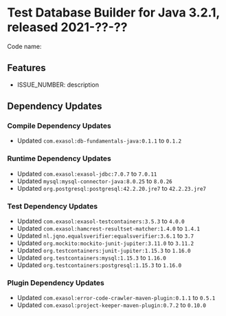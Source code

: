 # Test Database Builder for Java 3.2.1, released 2021-??-??

Code name:

## Features

* ISSUE_NUMBER: description

## Dependency Updates

### Compile Dependency Updates

* Updated `com.exasol:db-fundamentals-java:0.1.1` to `0.1.2`

### Runtime Dependency Updates

* Updated `com.exasol:exasol-jdbc:7.0.7` to `7.0.11`
* Updated `mysql:mysql-connector-java:8.0.25` to `8.0.26`
* Updated `org.postgresql:postgresql:42.2.20.jre7` to `42.2.23.jre7`

### Test Dependency Updates

* Updated `com.exasol:exasol-testcontainers:3.5.3` to `4.0.0`
* Updated `com.exasol:hamcrest-resultset-matcher:1.4.0` to `1.4.1`
* Updated `nl.jqno.equalsverifier:equalsverifier:3.6.1` to `3.7`
* Updated `org.mockito:mockito-junit-jupiter:3.11.0` to `3.11.2`
* Updated `org.testcontainers:junit-jupiter:1.15.3` to `1.16.0`
* Updated `org.testcontainers:mysql:1.15.3` to `1.16.0`
* Updated `org.testcontainers:postgresql:1.15.3` to `1.16.0`

### Plugin Dependency Updates

* Updated `com.exasol:error-code-crawler-maven-plugin:0.1.1` to `0.5.1`
* Updated `com.exasol:project-keeper-maven-plugin:0.7.2` to `0.10.0`
